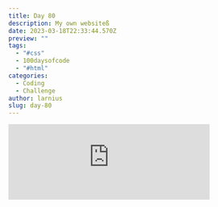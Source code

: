 ```yaml
---
title: Day 80
description: My own websiteß
date: 2023-03-18T22:33:44.570Z
preview: ""
tags:
  - "#css"
  - 100daysofcode
  - "#html"
categories:
  - Coding
  - Challenge
author: larnius
slug: day-80
---
```

<iframe src="https://mastodontech.de/@larnius/110046661152221716/embed" class="mastodon-embed" style="max-width: 100%; border: 0" width="400" allowfullscreen="allowfullscreen"></iframe><script src="https://mastodontech.de/embed.js" async="async"></script>